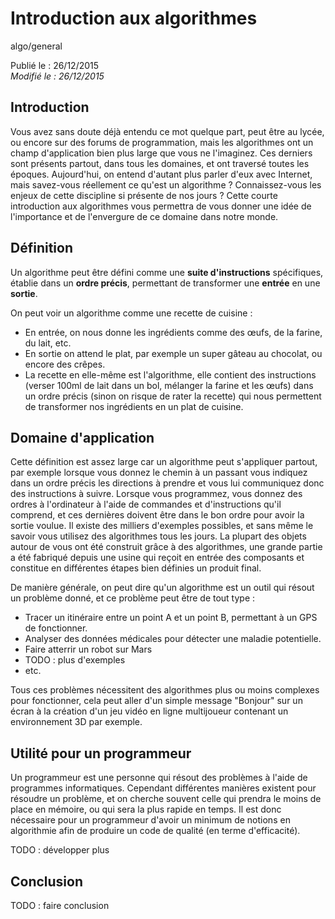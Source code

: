 Introduction aux algorithmes
============================
algo/general

Publié le : 26/12/2015  
*Modifié le : 26/12/2015*

## Introduction

Vous avez sans doute déjà entendu ce mot quelque part, peut être au lycée, ou encore sur des forums de programmation, mais les algorithmes ont un champ d'application bien plus large que vous ne l'imaginez. Ces derniers sont présents partout, dans tous les domaines, et ont traversé toutes les époques. Aujourd'hui, on entend d'autant plus parler d'eux avec Internet, mais savez-vous réellement ce qu'est un algorithme ? Connaissez-vous les enjeux de cette discipline si présente de nos jours ? Cette courte introduction aux algorithmes vous permettra de vous donner une idée de l'importance et de l'envergure de ce domaine dans notre monde.

## Définition

Un algorithme peut être défini comme une **suite d'instructions** spécifiques, établie dans un **ordre précis**, permettant de transformer une **entrée** en une **sortie**.

On peut voir un algorithme comme une recette de cuisine :

- En entrée, on nous donne les ingrédients comme des œufs, de la farine, du lait, etc.
- En sortie on attend le plat, par exemple un super gâteau au chocolat, ou encore des crêpes.
- La recette en elle-même est l'algorithme, elle contient des instructions (verser 100ml de lait dans un bol, mélanger la farine et les œufs) dans un ordre précis (sinon on risque de rater la recette) qui nous permettent de transformer nos ingrédients en un plat de cuisine.

## Domaine d'application

Cette définition est assez large car un algorithme peut s'appliquer partout, par exemple lorsque vous donnez le chemin à un passant vous indiquez dans un ordre précis les directions à prendre et vous lui communiquez donc des instructions à suivre. Lorsque vous programmez, vous donnez des ordres à l'ordinateur à l'aide de commandes et d'instructions qu'il comprend, et ces dernières doivent être dans le bon ordre pour avoir la sortie voulue. Il existe des milliers d'exemples possibles, et sans même le savoir vous utilisez des algorithmes tous les jours. La plupart des objets autour de vous ont été construit grâce à des algorithmes, une grande partie a été fabriqué depuis une usine qui reçoit en entrée des composants et constitue en différentes étapes bien définies un produit final.

De manière générale, on peut dire qu'un algorithme est un outil qui résout un problème donné, et ce problème peut être de tout type :

- Tracer un itinéraire entre un point A et un point B, permettant à un GPS de fonctionner.
- Analyser des données médicales pour détecter une maladie potentielle.
- Faire atterrir un robot sur Mars
- TODO : plus d'exemples
- etc.

Tous ces problèmes nécessitent des algorithmes plus ou moins complexes pour fonctionner, cela peut aller d'un simple message "Bonjour" sur un écran à la création d'un jeu vidéo en ligne multijoueur contenant un environnement 3D par exemple.

## Utilité pour un programmeur

Un programmeur est une personne qui résout des problèmes à l'aide de programmes informatiques. Cependant différentes manières existent pour résoudre un problème, et on cherche souvent celle qui prendra le moins de place en mémoire, ou qui sera la plus rapide en temps. Il est donc nécessaire pour un programmeur d'avoir un minimum de notions en algorithmie afin de produire un code de qualité (en terme d'efficacité).

TODO : développer plus

## Conclusion

TODO : faire conclusion
